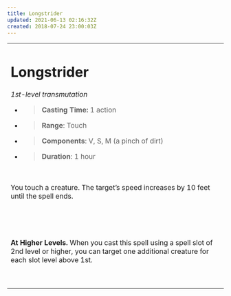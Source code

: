 ```yaml
---
title: Longstrider
updated: 2021-06-13 02:16:32Z
created: 2018-07-24 23:00:03Z
---
```


<table><tbody><tr class="odd"><td><h1 id="longstrider"><strong>Longstrider</strong></h1><p><em>1st-level transmutation</em></p><ul><li><blockquote><p><strong>Casting Time:</strong> 1 action</p></blockquote></li><li><blockquote><p><strong>Range</strong>: Touch</p></blockquote></li><li><blockquote><p><strong>Components</strong>: V, S, M (a pinch of dirt)</p></blockquote></li><li><blockquote><p><strong>Duration</strong>: 1 hour</p></blockquote></li></ul><p> </p><p>You touch a creature. The target’s speed increases by 10 feet until the spell ends.</p><p> </p><p> </p><p><strong>At Higher Levels.</strong> When you cast this spell using a spell slot of 2nd level or higher, you can target one additional creature for each slot level above 1st.</p><p> </p></td></tr></tbody></table>